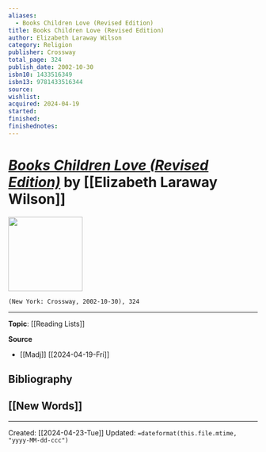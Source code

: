 ```yaml
---
aliases:
  - Books Children Love (Revised Edition)
title: Books Children Love (Revised Edition)
author: Elizabeth Laraway Wilson
category: Religion
publisher: Crossway
total_page: 324
publish_date: 2002-10-30
isbn10: 1433516349
isbn13: 9781433516344
source: 
wishlist: 
acquired: 2024-04-19
started: 
finished: 
finishednotes:
---
```

# *[Books Children Love (Revised Edition)]()* by [[Elizabeth Laraway Wilson]]

<img src="http://books.google.com/books/content?id=spehLaHJH7sC&printsec=frontcover&img=1&zoom=1&edge=curl&source=gbs_api" width=150>

`(New York: Crossway, 2002-10-30), 324`



--- 
**Topic**: [[Reading Lists]]

**Source**
- [[Madj]] [[2024-04-19-Fri]]

**Bibliography**
- 
 
**[[New Words]]**
- 

---
Created: [[2024-04-23-Tue]]
Updated: `=dateformat(this.file.mtime, "yyyy-MM-dd-ccc")`